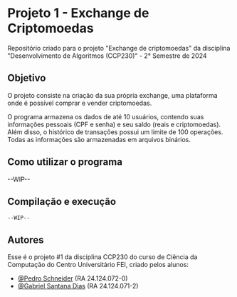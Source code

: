 # Projeto 1 - Exchange de Criptomoedas
Repositório criado para o projeto "Exchange de criptomoedas" da disciplina "Desenvolvimento de Algoritmos (CCP230)" - 2° Semestre de 2024

## Objetivo
O projeto consiste na criação da sua própria exchange, uma plataforma onde é possível comprar e vender criptomoedas​.

O programa armazena os dados de até 10 usuários, contendo suas informações pessoais (CPF e senha) e seu saldo (reais e criptomoedas).
Além disso, o histórico de transações possui um limite de 100 operações. Todas as informações são armazenadas em arquivos binários.

## Como utilizar o programa
--WIP--

## Compilação e execução
``
--WIP--
``

## Autores
Esse é o projeto #1 da disciplina CCP230 do curso de Ciência da Computação do Centro Universitário FEI, criado pelos alunos:
- [@Pedro Schneider](https://github.com/PedroSchneider1) (RA 24.124.072-0)
- [@Gabriel Santana Dias](https://github.com/GabrielSantana013) (RA 24.124.071-2)
